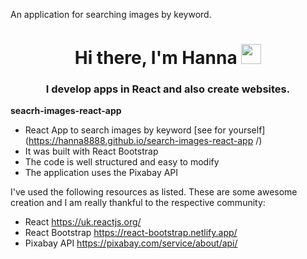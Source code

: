 An application for searching images by keyword.
<h1 align="center">Hi there, I'm Hanna
<img src="https://github.com/blackcater/blackcater/raw/main/images/Hi.gif" height="32"/></h1>
<h3 align="center">I develop apps in React and also create websites.</h3>
<p><b>seacrh-images-react-app</b>

- React App to search images by keyword [see for yourself](https://hanna8888.github.io/search-images-react-app
/)
- It was built with React Bootstrap 
- The code is well structured and easy to modify
- The application uses the Pixabay API

I've used the following resources as listed. These are some awesome creation and I am really thankful to the respective community:

- React https://uk.reactjs.org/
- React Bootstrap https://react-bootstrap.netlify.app/
- Pixabay API https://pixabay.com/service/about/api/

